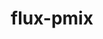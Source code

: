 ---
title: "flux-pmix"
layout: cache
categories: [package, develop]
meta: {"versions": ["0.5.0"], "compilers": ["gcc@=7.3.1"], "oss": ["amzn2"], "platforms": ["linux"], "targets": ["aarch64", "neoverse_n1", "x86_64_v3"], "stacks": ["aws-isc", "aws-isc-aarch64", "root"], "num_specs": 12, "num_specs_by_stack": {"aws-isc-aarch64": 8, "root": 12, "aws-isc": 4}}
spec_details: [{"hash": "32tiilj4ftwsmbhurtjnv3erfcnirogn", "compiler": "gcc@=7.3.1", "versions": ["0.5.0"], "os": "amzn2", "platform": "linux", "target": "aarch64", "variants": ["build_system=autotools"], "stacks": ["aws-isc-aarch64", "root"], "size": "-", "tarball": "https://binaries.spack.io/develop/build_cache/linux-amzn2-aarch64/gcc-7.3.1/flux-pmix-0.5.0/linux-amzn2-aarch64-gcc-7.3.1-flux-pmix-0.5.0-32tiilj4ftwsmbhurtjnv3erfcnirogn.spack"}, {"hash": "i73y5d74imiorxt2h2kqrjzhdblfff3a", "compiler": "gcc@=7.3.1", "versions": ["0.5.0"], "os": "amzn2", "platform": "linux", "target": "neoverse_n1", "variants": ["build_system=autotools"], "stacks": ["aws-isc-aarch64", "root"], "size": "-", "tarball": "https://binaries.spack.io/develop/build_cache/linux-amzn2-neoverse_n1/gcc-7.3.1/flux-pmix-0.5.0/linux-amzn2-neoverse_n1-gcc-7.3.1-flux-pmix-0.5.0-i73y5d74imiorxt2h2kqrjzhdblfff3a.spack"}, {"hash": "3upwwv36duhbldbekllbasb7jvhbmg2j", "compiler": "gcc@=7.3.1", "versions": ["0.5.0"], "os": "amzn2", "platform": "linux", "target": "x86_64_v3", "variants": ["build_system=autotools"], "stacks": ["aws-isc", "root"], "size": "-", "tarball": "https://binaries.spack.io/develop/build_cache/linux-amzn2-x86_64_v3/gcc-7.3.1/flux-pmix-0.5.0/linux-amzn2-x86_64_v3-gcc-7.3.1-flux-pmix-0.5.0-3upwwv36duhbldbekllbasb7jvhbmg2j.spack"}, {"hash": "4qx65wf3zopfyja3jhnrjr3dy3q3ih4k", "compiler": "gcc@=7.3.1", "versions": ["0.5.0"], "os": "amzn2", "platform": "linux", "target": "neoverse_n1", "variants": ["build_system=autotools"], "stacks": ["aws-isc-aarch64", "root"], "size": "-", "tarball": "https://binaries.spack.io/develop/build_cache/linux-amzn2-neoverse_n1/gcc-7.3.1/flux-pmix-0.5.0/linux-amzn2-neoverse_n1-gcc-7.3.1-flux-pmix-0.5.0-4qx65wf3zopfyja3jhnrjr3dy3q3ih4k.spack"}, {"hash": "fdvjakjtq7xaokqsje23r5brggcz76ls", "compiler": "gcc@=7.3.1", "versions": ["0.5.0"], "os": "amzn2", "platform": "linux", "target": "x86_64_v3", "variants": ["build_system=autotools"], "stacks": ["aws-isc", "root"], "size": "-", "tarball": "https://binaries.spack.io/develop/build_cache/linux-amzn2-x86_64_v3/gcc-7.3.1/flux-pmix-0.5.0/linux-amzn2-x86_64_v3-gcc-7.3.1-flux-pmix-0.5.0-fdvjakjtq7xaokqsje23r5brggcz76ls.spack"}, {"hash": "34kq5og5mkg3iwe4cnv2bsraehgcu57m", "compiler": "gcc@=7.3.1", "versions": ["0.5.0"], "os": "amzn2", "platform": "linux", "target": "neoverse_n1", "variants": ["build_system=autotools"], "stacks": ["aws-isc-aarch64", "root"], "size": "-", "tarball": "https://binaries.spack.io/develop/build_cache/linux-amzn2-neoverse_n1/gcc-7.3.1/flux-pmix-0.5.0/linux-amzn2-neoverse_n1-gcc-7.3.1-flux-pmix-0.5.0-34kq5og5mkg3iwe4cnv2bsraehgcu57m.spack"}, {"hash": "mbqpadl45qhy3thdkexnuqexl7an2qdw", "compiler": "gcc@=7.3.1", "versions": ["0.5.0"], "os": "amzn2", "platform": "linux", "target": "aarch64", "variants": ["build_system=autotools"], "stacks": ["aws-isc-aarch64", "root"], "size": "-", "tarball": "https://binaries.spack.io/develop/build_cache/linux-amzn2-aarch64/gcc-7.3.1/flux-pmix-0.5.0/linux-amzn2-aarch64-gcc-7.3.1-flux-pmix-0.5.0-mbqpadl45qhy3thdkexnuqexl7an2qdw.spack"}, {"hash": "gjx6hpwf2xuc5dnuubvgf3nvserdtn5z", "compiler": "gcc@=7.3.1", "versions": ["0.5.0"], "os": "amzn2", "platform": "linux", "target": "x86_64_v3", "variants": ["build_system=autotools"], "stacks": ["aws-isc", "root"], "size": "-", "tarball": "https://binaries.spack.io/develop/build_cache/linux-amzn2-x86_64_v3/gcc-7.3.1/flux-pmix-0.5.0/linux-amzn2-x86_64_v3-gcc-7.3.1-flux-pmix-0.5.0-gjx6hpwf2xuc5dnuubvgf3nvserdtn5z.spack"}, {"hash": "i2mjljvikfbpy72quavz4jgjqaahz4ur", "compiler": "gcc@=7.3.1", "versions": ["0.5.0"], "os": "amzn2", "platform": "linux", "target": "aarch64", "variants": ["build_system=autotools"], "stacks": ["aws-isc-aarch64", "root"], "size": "-", "tarball": "https://binaries.spack.io/develop/build_cache/linux-amzn2-aarch64/gcc-7.3.1/flux-pmix-0.5.0/linux-amzn2-aarch64-gcc-7.3.1-flux-pmix-0.5.0-i2mjljvikfbpy72quavz4jgjqaahz4ur.spack"}, {"hash": "rg7zibjm4d6psbraeo3avjfs7eecbaww", "compiler": "gcc@=7.3.1", "versions": ["0.5.0"], "os": "amzn2", "platform": "linux", "target": "aarch64", "variants": ["build_system=autotools"], "stacks": ["aws-isc-aarch64", "root"], "size": "-", "tarball": "https://binaries.spack.io/develop/build_cache/linux-amzn2-aarch64/gcc-7.3.1/flux-pmix-0.5.0/linux-amzn2-aarch64-gcc-7.3.1-flux-pmix-0.5.0-rg7zibjm4d6psbraeo3avjfs7eecbaww.spack"}, {"hash": "uq653o2jf5br4pdlh6qdf3qmogjqi2yb", "compiler": "gcc@=7.3.1", "versions": ["0.5.0"], "os": "amzn2", "platform": "linux", "target": "x86_64_v3", "variants": ["build_system=autotools"], "stacks": ["aws-isc", "root"], "size": "-", "tarball": "https://binaries.spack.io/develop/build_cache/linux-amzn2-x86_64_v3/gcc-7.3.1/flux-pmix-0.5.0/linux-amzn2-x86_64_v3-gcc-7.3.1-flux-pmix-0.5.0-uq653o2jf5br4pdlh6qdf3qmogjqi2yb.spack"}, {"hash": "3eyci7ouw7ygaxshacgph2zxd3ipeblb", "compiler": "gcc@=7.3.1", "versions": ["0.5.0"], "os": "amzn2", "platform": "linux", "target": "neoverse_n1", "variants": ["build_system=autotools"], "stacks": ["aws-isc-aarch64", "root"], "size": "-", "tarball": "https://binaries.spack.io/develop/build_cache/linux-amzn2-neoverse_n1/gcc-7.3.1/flux-pmix-0.5.0/linux-amzn2-neoverse_n1-gcc-7.3.1-flux-pmix-0.5.0-3eyci7ouw7ygaxshacgph2zxd3ipeblb.spack"}]
---